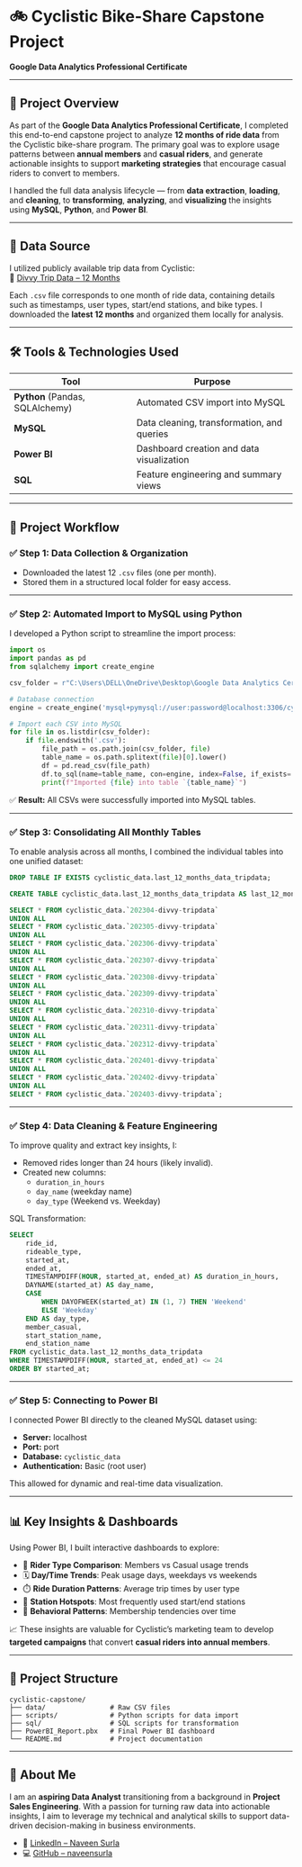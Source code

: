 # 🚲 Cyclistic Bike-Share Capstone Project  
**Google Data Analytics Professional Certificate**

---

## 📌 Project Overview

As part of the **Google Data Analytics Professional Certificate**, I completed this end-to-end capstone project to analyze **12 months of ride data** from the Cyclistic bike-share program. The primary goal was to explore usage patterns between **annual members** and **casual riders**, and generate actionable insights to support **marketing strategies** that encourage casual riders to convert to members.

I handled the full data analysis lifecycle — from **data extraction**, **loading**, and **cleaning**, to **transforming**, **analyzing**, and **visualizing** the insights using **MySQL**, **Python**, and **Power BI**.

---

## 📁 Data Source

I utilized publicly available trip data from Cyclistic:  
🔗 [Divvy Trip Data – 12 Months](https://divvy-tripdata.s3.amazonaws.com/index.html)

Each `.csv` file corresponds to one month of ride data, containing details such as timestamps, user types, start/end stations, and bike types. I downloaded the **latest 12 months** and organized them locally for analysis.

---

## 🛠 Tools & Technologies Used

| Tool          | Purpose                                      |
|---------------|----------------------------------------------|
| **Python** (Pandas, SQLAlchemy) | Automated CSV import into MySQL |
| **MySQL**      | Data cleaning, transformation, and queries  |
| **Power BI**   | Dashboard creation and data visualization   |
| **SQL**        | Feature engineering and summary views       |

---

## 🔄 Project Workflow

### ✅ Step 1: Data Collection & Organization
- Downloaded the latest 12 `.csv` files (one per month).
- Stored them in a structured local folder for easy access.

---

### ✅ Step 2: Automated Import to MySQL using Python

I developed a Python script to streamline the import process:

```python
import os
import pandas as pd
from sqlalchemy import create_engine

csv_folder = r"C:\Users\DELL\OneDrive\Desktop\Google Data Analytics Certificate\CAPSTONE\case_study-1\Last_12_Months_Data"

# Database connection
engine = create_engine('mysql+pymysql://user:password@localhost:3306/cyclistic_data')

# Import each CSV into MySQL
for file in os.listdir(csv_folder):
    if file.endswith('.csv'):
        file_path = os.path.join(csv_folder, file)
        table_name = os.path.splitext(file)[0].lower()
        df = pd.read_csv(file_path)
        df.to_sql(name=table_name, con=engine, index=False, if_exists='replace')
        print(f"Imported {file} into table `{table_name}`")
```

✅ **Result:** All CSVs were successfully imported into MySQL tables.

---

### ✅ Step 3: Consolidating All Monthly Tables

To enable analysis across all months, I combined the individual tables into one unified dataset:

```sql
DROP TABLE IF EXISTS cyclistic_data.last_12_months_data_tripdata;

CREATE TABLE cyclistic_data.last_12_months_data_tripdata AS last_12_months_data_tripdata

SELECT * FROM cyclistic_data.`202304-divvy-tripdata`
UNION ALL
SELECT * FROM cyclistic_data.`202305-divvy-tripdata`
UNION ALL
SELECT * FROM cyclistic_data.`202306-divvy-tripdata`
UNION ALL
SELECT * FROM cyclistic_data.`202307-divvy-tripdata`
UNION ALL
SELECT * FROM cyclistic_data.`202308-divvy-tripdata`
UNION ALL
SELECT * FROM cyclistic_data.`202309-divvy-tripdata`
UNION ALL
SELECT * FROM cyclistic_data.`202310-divvy-tripdata`
UNION ALL
SELECT * FROM cyclistic_data.`202311-divvy-tripdata`
UNION ALL 
SELECT * FROM cyclistic_data.`202312-divvy-tripdata`
UNION ALL 
SELECT * FROM cyclistic_data.`202401-divvy-tripdata`
UNION ALL 
SELECT * FROM cyclistic_data.`202402-divvy-tripdata`
UNION ALL 
SELECT * FROM cyclistic_data.`202403-divvy-tripdata`;
```

---

### ✅ Step 4: Data Cleaning & Feature Engineering

To improve quality and extract key insights, I:

- Removed rides longer than 24 hours (likely invalid).
- Created new columns:
  - `duration_in_hours`
  - `day_name` (weekday name)
  - `day_type` (Weekend vs. Weekday)

SQL Transformation:

```sql
SELECT
    ride_id,
    rideable_type,
    started_at,
    ended_at,
    TIMESTAMPDIFF(HOUR, started_at, ended_at) AS duration_in_hours,
    DAYNAME(started_at) AS day_name,
    CASE 
        WHEN DAYOFWEEK(started_at) IN (1, 7) THEN 'Weekend'
        ELSE 'Weekday'
    END AS day_type,
    member_casual,
    start_station_name,
    end_station_name
FROM cyclistic_data.last_12_months_data_tripdata
WHERE TIMESTAMPDIFF(HOUR, started_at, ended_at) <= 24
ORDER BY started_at;
```

---

### ✅ Step 5: Connecting to Power BI

I connected Power BI directly to the cleaned MySQL dataset using:

- **Server:** localhost  
- **Port:** port
- **Database:** `cyclistic_data`  
- **Authentication:** Basic (root user)

This allowed for dynamic and real-time data visualization.

---

## 📊 Key Insights & Dashboards

Using Power BI, I built interactive dashboards to explore:

- 👥 **Rider Type Comparison**: Members vs Casual usage trends  
- 🗓️ **Day/Time Trends**: Peak usage days, weekdays vs weekends  
- ⏱️ **Ride Duration Patterns**: Average trip times by user type  
- 📍 **Station Hotspots**: Most frequently used start/end stations  
- 🔁 **Behavioral Patterns**: Membership tendencies over time  

📈 These insights are valuable for Cyclistic’s marketing team to develop **targeted campaigns** that convert **casual riders into annual members**.

---

## 📂 Project Structure

```
cyclistic-capstone/
├── data/                # Raw CSV files
├── scripts/             # Python scripts for data import
├── sql/                 # SQL scripts for transformation
├── PowerBI_Report.pbx   # Final Power BI dashboard
└── README.md            # Project documentation
```

---

## 👤 About Me

I am an **aspiring Data Analyst** transitioning from a background in **Project Sales Engineering**. With a passion for turning raw data into actionable insights, I aim to leverage my technical and analytical skills to support data-driven decision-making in business environments.

- 🔗 [LinkedIn – Naveen Surla](https://www.linkedin.com/in/naveen-surla-587565242/)  
- 💻 [GitHub – naveensurla](https://github.com/naveensurla)
